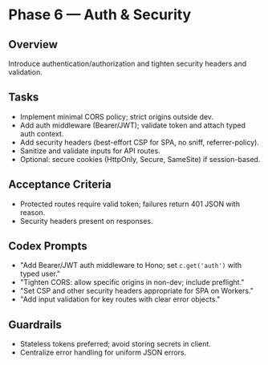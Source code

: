 # Phase 6 — Auth & Security

## Overview
Introduce authentication/authorization and tighten security headers and validation.

## Tasks
- Implement minimal CORS policy; strict origins outside dev.
- Add auth middleware (Bearer/JWT); validate token and attach typed auth context.
- Add security headers (best-effort CSP for SPA, no sniff, referrer-policy).
- Sanitize and validate inputs for API routes.
- Optional: secure cookies (HttpOnly, Secure, SameSite) if session-based.

## Acceptance Criteria
- Protected routes require valid token; failures return 401 JSON with reason.
- Security headers present on responses.

## Codex Prompts
- "Add Bearer/JWT auth middleware to Hono; set `c.get('auth')` with typed user."
- "Tighten CORS: allow specific origins in non-dev; include preflight."
- "Set CSP and other security headers appropriate for SPA on Workers."
- "Add input validation for key routes with clear error objects."

## Guardrails
- Stateless tokens preferred; avoid storing secrets in client.
- Centralize error handling for uniform JSON errors.


